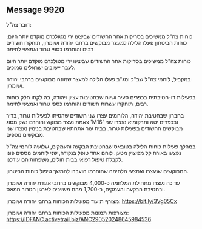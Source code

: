 ## Message 9920

דובר צה"ל:

כוחות צה"ל ממשיכים בסריקות אחר החשודים שביצעו ירי מטולכרם מוקדם יותר היום; כוחות הביטחון פעלו הלילה למעצר מבוקשים ברחבי יהודה ושומרון, תוחקרו חשודים רבים והוחרמו כספי טרור ואמצעי לחימה

כוחות צה"ל ממשיכים בסריקות אחר החשודים שביצעו ירי מטולכרם מוקדם יותר היום לעבר יישובים ישראלים סמוכים.

במקביל, לוחמי צה"ל שב"כ ומג"ב פעלו הלילה למעצר שמונה מבוקשים ברחבי יהודה ושומרון. 

בפעילות דו-חטיבתית בכפרים סעיר ושיוח שבחטיבות עציון ויהודה, בה לקחו חלק כוחות רבים, תוחקרו עשרות חשודים והוחרמו כספי טרור ואמצעי לחימה.

בחברון שבחטיבת יהודה, הלוחמים עצרו שני חשודים שהסיתו לפעילות טרור, בדיר צאמת נעצר מבוקש והוחרם נשק מסוג 'M16' ובכפרים יטא ותרקומיא נעצרו שני מבוקשים החשודים בפעילות טרור. בבית עור אתחתא שבחטיבת בנימין נעצרו שני מבוקשים נוספים.

במהלך פעילות כוחות הלילה בטובאס שבחטיבת הבקעה והעמקים, שלושה לוחמי צה"ל נפצעו באורח קל מפיצוץ מטען. לוחם אחד טופל בנקודה, שני לוחמים נוספים פונו לקבלת טיפול רפואי בבית חולים, משפחותיהם עודכנו.

המבוקשים שנעצרו ואמצעי הלחימה שהוחרמו הועברו להמשך טיפול כוחות הביטחון.

עד כה נעצרו מתחילת המלחמה כ-4,000 מבוקשים ברחבי אוגדת יהודה ושומרון ובחטיבת הבקעה והעמקים, כ-1,700 מהם משויכים לארגון הטרור חמאס.

מצורף תיעוד מפעילות הכוחות ברחבי יהודה ושומרון:  https://bit.ly/3Vg05Cx

מצורפות תמונות מפעילות הכוחות ברחבי יהודה ושומרון: https://IDFANC.activetrail.biz/ANC290520248645984536

